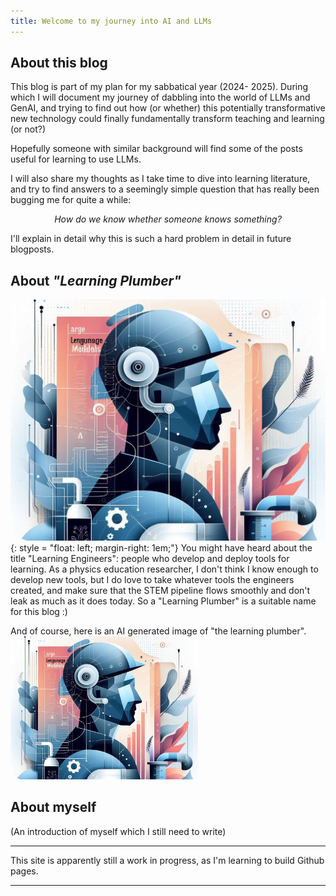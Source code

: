 ```yaml
---
title: Welcome to my journey into AI and LLMs
---
```


## About this blog

  This blog is part of my plan for my sabbatical year (2024- 2025). During which I will document my journey of dabbling into the world of LLMs and GenAI, and trying to find out how (or whether) this potentially transformative new technology could finally fundamentally transform teaching and learning (or not?) 

  Hopefully someone with similar background will find some of the posts useful for learning to use LLMs.

  I will also share my thoughts as I take time to dive into learning literature, and try to find answers to a seemingly simple question that has really been bugging me for quite a while: 

  <center><em>How do we know whether someone knows something?</em></center>
  
I'll explain in detail why this is such a hard problem in detail in future blogposts.


## About *"Learning Plumber"*

![an AI generated image of the learning plumber](./docs/assets/images/the-learning-plumber.png) {: style = "float: left; margin-right: 1em;"}
You might have heard about the title "Learning Engineers": people who develop and deploy tools for learning. As a physics education researcher, I don't think I know enough to develop new tools, but I do love to take whatever tools the engineers created, and make sure that the STEM pipeline flows smoothly and don't leak as much as it does today. So a "Learning Plumber" is a suitable name for this blog :)

And of course, here is an AI generated image of "the learning plumber".
<img src="./docs/assets/images/the-learning-plumber.png" width="300"
alt = "an AI generated image of the learning plumber">

## About myself
(An introduction of myself which I still need to write)

---

This site is apparently still a work in progress, as I'm learning to build Github pages. 

---

<script src="https://utteranc.es/client.js"
        repo="[ENTER REPO HERE]"
        issue-term="pathname"
        theme="boxy-light"
        crossorigin="anonymous"
        async>
</script>